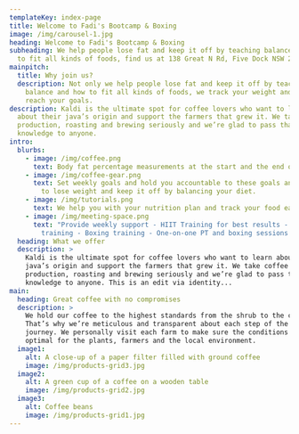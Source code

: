 ```yaml
---
templateKey: index-page
title: Welcome to Fadi's Bootcamp & Boxing
image: /img/carousel-1.jpg
heading: Welcome to Fadi's Bootcamp & Boxing
subheading: We help people lose fat and keep it off by teaching balance and how
  to fit all kinds of foods, find us at 138 Great N Rd, Five Dock NSW 2046
mainpitch:
  title: Why join us?
  description: Not only we help people lose fat and keep it off by teaching
    balance and how to fit all kinds of foods, we track your weight and help you
    reach your goals.
description: Kaldi is the ultimate spot for coffee lovers who want to learn
  about their java’s origin and support the farmers that grew it. We take coffee
  production, roasting and brewing seriously and we’re glad to pass that
  knowledge to anyone.
intro:
  blurbs:
    - image: /img/coffee.png
      text: Body fat percentage measurements at the start and the end of the program
    - image: /img/coffee-gear.png
      text: Set weekly goals and hold you accountable to these goals and show you how
        to lose weight and keep it off by balancing your diet.
    - image: /img/tutorials.png
      text: We help you with your nutrition plan and track your food each week
    - image: /img/meeting-space.png
      text: "Provide weekly support - HIIT Training for best results - Circuit
        training - Boxing training - One-on-one PT and boxing sessions "
  heading: What we offer
  description: >
    Kaldi is the ultimate spot for coffee lovers who want to learn about their
    java’s origin and support the farmers that grew it. We take coffee
    production, roasting and brewing seriously and we’re glad to pass that
    knowledge to anyone. This is an edit via identity...
main:
  heading: Great coffee with no compromises
  description: >
    We hold our coffee to the highest standards from the shrub to the cup.
    That’s why we’re meticulous and transparent about each step of the coffee’s
    journey. We personally visit each farm to make sure the conditions are
    optimal for the plants, farmers and the local environment.
  image1:
    alt: A close-up of a paper filter filled with ground coffee
    image: /img/products-grid3.jpg
  image2:
    alt: A green cup of a coffee on a wooden table
    image: /img/products-grid2.jpg
  image3:
    alt: Coffee beans
    image: /img/products-grid1.jpg
---
```

